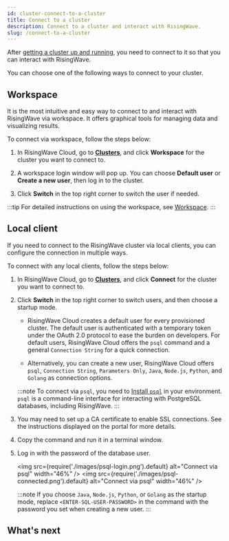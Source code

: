 ```yaml
---
id: cluster-connect-to-a-cluster
title: Connect to a cluster
description: Connect to a cluster and interact with RisingWave.
slug: /connect-to-a-cluster
---
```


After [getting a cluster up and running](cluster-manage-clusters.md#create-a-cluster), you need to connect to it so that you can interact with RisingWave.

You can choose one of the following ways to connect to your cluster.

## Workspace

It is the most intuitive and easy way to connect to and interact with RisingWave via workspace. It offers graphical tools for managing data and visualizing results.

To connect via workspace, follow the steps below:

1. In RisingWave Cloud, go to [**Clusters**](https://cloud.risingwave.com/clusters/), and click **Workspace** for the cluster you want to connect to.

2. A workspace login window will pop up. You can choose **Default user** or **Create a new user**, then log in to the cluster.

3. Click **Switch** in the top right corner to switch the user if needed.

:::tip
For detailed instructions on using the workspace, see [Workspace](console-overview.md).
:::

## Local client

If you need to connect to the RisingWave cluster via local clients, you can configure the connection in multiple ways.

To connect with any local clients, follow the steps below:

1. In RisingWave Cloud, go to [**Clusters**](https://cloud.risingwave.com/clusters/), and click **Connect** for the cluster you want to connect to.

2. Click **Switch** in the top right corner to switch users, and then choose a startup mode.

    - RisingWave Cloud creates a default user for every provisioned cluster. The default user is authenticated with a temporary token under the OAuth 2.0 protocol to ease the burden on developers. For default users, RisingWave Cloud offers the `psql` command and a general `Connection String` for a quick connection.

    - Alternatively, you can create a new user, RisingWave Cloud offers `psql`, `Connection String`, `Parameters Only`, `Java`, `Node.js`, `Python`, and `Golang` as connection options.

    :::note
    To connect via `psql`, you need to [Install `psql`](/docs/current/install-psql-without-postgresql/) in your environment. `psql` is a command-line interface for interacting with PostgreSQL databases, including RisingWave.
    :::

3. You may need to set up a CA certificate to enable SSL connections. See the instructions displayed on the portal for more details.

4. Copy the command and run it in a terminal window.

5. Log in with the password of the database user.

    <img
    src={require('./images/psql-login.png').default}
    alt="Connect via psql"
    width="46%"
    />
    <img
    src={require('./images/psql-connected.png').default}
    alt="Connect via psql"
    width="46%"
    />

    :::note
    If you choose `Java`, `Node.js`, `Python`, or `Golang` as the startup mode, replace `<ENTER-SQL-USER-PASSWORD>` in the command with the password you set when creating a new user.
    :::

## What's next

<card
title="Develop with RisingWave Cloud"
content="RisingWave Cloud leverages the superpower of RisingWave, an open-source distributed SQL database specifically designed for stream processing. Start building your real-time applications with RisingWave, in the cloud."
cloud="develop-overview"
/>